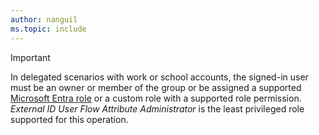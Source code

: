 ```yaml
---
author: nanguil
ms.topic: include
---
```


> [!IMPORTANT]
> In delegated scenarios with work or school accounts, the signed-in user must be an owner or member of the group or be assigned a supported [Microsoft Entra role](/entra/identity/role-based-access-control/permissions-reference?toc=%2Fgraph%2Ftoc.json) or a custom role with a supported role permission. *External ID User Flow Attribute Administrator* is the least privileged role supported for this operation.
